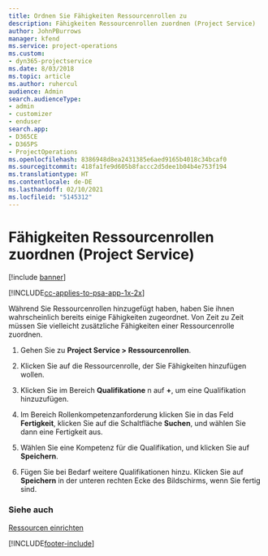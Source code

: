 ```yaml
---
title: Ordnen Sie Fähigkeiten Ressourcenrollen zu
description: Fähigkeiten Ressourcenrollen zuordnen (Project Service)
author: JohnPBurrows
manager: kfend
ms.service: project-operations
ms.custom:
- dyn365-projectservice
ms.date: 8/03/2018
ms.topic: article
ms.author: ruhercul
audience: Admin
search.audienceType:
- admin
- customizer
- enduser
search.app:
- D365CE
- D365PS
- ProjectOperations
ms.openlocfilehash: 8386948d8ea2431385e6aed9165b4018c34bcaf0
ms.sourcegitcommit: 418fa1fe9d605b8faccc2d5dee1b04b4e753f194
ms.translationtype: HT
ms.contentlocale: de-DE
ms.lasthandoff: 02/10/2021
ms.locfileid: "5145312"
---
```

# <a name="associate-skills-with-resource-roles-project-service"></a>Fähigkeiten Ressourcenrollen zuordnen (Project Service)

[!include [banner](../includes/psa-now-project-operations.md)]

[!INCLUDE[cc-applies-to-psa-app-1x-2x](../includes/cc-applies-to-psa-app-1x-2x.md)]

Während Sie Ressourcenrollen hinzugefügt haben, haben Sie ihnen wahrscheinlich bereits einige Fähigkeiten zugeordnet. Von Zeit zu Zeit müssen Sie vielleicht zusätzliche Fähigkeiten einer Ressourcenrolle zuordnen.  
  
1.  Gehen Sie zu **Project Service > Ressourcenrollen**.  
  
2.  Klicken Sie auf die Ressourcenrolle, der Sie Fähigkeiten hinzufügen wollen.  
  
3.  Klicken Sie im Bereich **Qualifikatione** n auf **+**, um eine Qualifikation hinzuzufügen.  
  
4.  Im Bereich Rollenkompetenzanforderung klicken Sie in das Feld **Fertigkeit**, klicken Sie auf die Schaltfläche **Suchen**, und wählen Sie dann eine Fertigkeit aus.  
  
5.  Wählen Sie eine Kompetenz für die Qualifikation, und klicken Sie auf **Speichern**.  
  
6.  Fügen Sie bei Bedarf weitere Qualifikationen hinzu. Klicken Sie auf **Speichern** in der unteren rechten Ecke des Bildschirms, wenn Sie fertig sind.  
  
### <a name="see-also"></a>Siehe auch  
 [Ressourcen einrichten](../psa/set-up-resources.md)


[!INCLUDE[footer-include](../includes/footer-banner.md)]